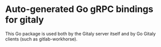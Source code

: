 # Auto-generated Go gRPC bindings for gitaly

This Go package is used both by the Gitaly server itself and by Go
Gitaly clients (such as gitlab-workhorse).

